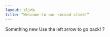 ```yaml
---
layout: slide
title: “Welcome to our second slide!”
---
```

Something new
Use the left arrow to go back!
?
